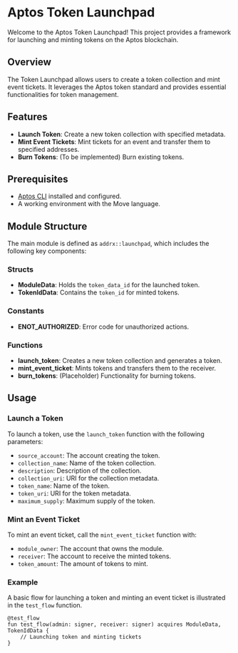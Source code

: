 # Aptos Token Launchpad

Welcome to the Aptos Token Launchpad! This project provides a framework for launching and minting tokens on the Aptos blockchain.

## Overview

The Token Launchpad allows users to create a token collection and mint event tickets. It leverages the Aptos token standard and provides essential functionalities for token management.

## Features

- **Launch Token**: Create a new token collection with specified metadata.
- **Mint Event Tickets**: Mint tickets for an event and transfer them to specified addresses.
- **Burn Tokens**: (To be implemented) Burn existing tokens.

## Prerequisites

- [Aptos CLI](https://aptos.dev/cli) installed and configured.
- A working environment with the Move language.

## Module Structure

The main module is defined as `addrx::launchpad`, which includes the following key components:

### Structs

- **ModuleData**: Holds the `token_data_id` for the launched token.
- **TokenIdData**: Contains the `token_id` for minted tokens.

### Constants

- **ENOT_AUTHORIZED**: Error code for unauthorized actions.

### Functions

- **launch_token**: Creates a new token collection and generates a token.
- **mint_event_ticket**: Mints tokens and transfers them to the receiver.
- **burn_tokens**: (Placeholder) Functionality for burning tokens.

## Usage

### Launch a Token

To launch a token, use the `launch_token` function with the following parameters:

- `source_account`: The account creating the token.
- `collection_name`: Name of the token collection.
- `description`: Description of the collection.
- `collection_uri`: URI for the collection metadata.
- `token_name`: Name of the token.
- `token_uri`: URI for the token metadata.
- `maximum_supply`: Maximum supply of the token.

### Mint an Event Ticket

To mint an event ticket, call the `mint_event_ticket` function with:

- `module_owner`: The account that owns the module.
- `receiver`: The account to receive the minted tokens.
- `token_amount`: The amount of tokens to mint.

### Example

A basic flow for launching a token and minting an event ticket is illustrated in the `test_flow` function. 

```move
@test_flow
fun test_flow(admin: signer, receiver: signer) acquires ModuleData, TokenIdData {
    // Launching token and minting tickets
}
